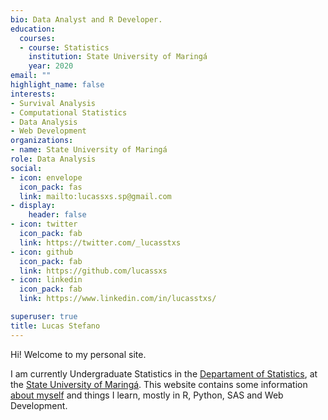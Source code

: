 ```yaml
---
bio: Data Analyst and R Developer.
education:
  courses:
  - course: Statistics
    institution: State University of Maringá
    year: 2020
email: ""
highlight_name: false
interests:
- Survival Analysis
- Computational Statistics
- Data Analysis
- Web Development
organizations:
- name: State University of Maringá
role: Data Analysis
social:
- icon: envelope
  icon_pack: fas
  link: mailto:lucassxs.sp@gmail.com
- display:
    header: false
- icon: twitter
  icon_pack: fab
  link: https://twitter.com/_lucasstxs
- icon: github
  icon_pack: fab
  link: https://github.com/lucassxs
- icon: linkedin
  icon_pack: fab
  link: https://www.linkedin.com/in/lucasstxs/

superuser: true
title: Lucas Stefano
---
```


Hi! Welcome to my personal site. 

I am currently Undergraduate Statistics in the [Departament of Statistics](https://www.des.uem.br), at the [State University of Maringá](https://www.uem.br). This website contains some information
[about myself](/about) and things I learn, mostly in R, Python, SAS and Web Development.


